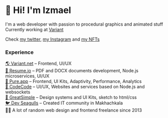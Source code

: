 # 👾 Hi! I'm Izmael
I'm a web developer with passion to procedural graphics and animated stuff<br>Currently working at [Variant](https://variant.net/)

Check [my twitter](https://twitter.com/izmaelmagomed), [my Instagram](https://www.instagram.com/izmaelmag/) and [my NFTs](https://objkt.com/profile/tz1bRR14Y2pUKi3bz3R1Xib7roAeNnPuD713/created)

### Experience
[🌎 Variant.net](https://variant.net) – Frontend, UI/UX<br>
[📄 Resume.io](https://resume.io) – PDF and DOCX documents development, Node.js microservices, UI/UX<br>
[🍆 Pure.app](https://pure.app/) – Frontend, UI Kits, Adaptivity, Performance, Analytics<br>
[🎨 CodeCode](https://codecode.ru/) – UI/UX, Websites and services based on Node.js and websockets<br>
[💅 GreatSimple](https://greatsimple.io/) – Design systems and UI Kits, sketch to html/css<br>
[🐦 Dev Seagulls](https://www.instagram.com/dev_seagulls/) – Created IT community in Makhachkala<br>
👨‍💻 A lot of random web design and frontend freelance since 2013<br>
